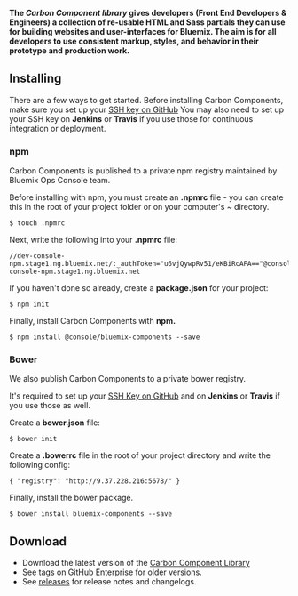 **The _Carbon Component library_ gives developers (Front End Developers & Engineers) a collection of re-usable HTML and Sass partials they can use for building websites and user-interfaces for Bluemix. The aim is for all developers to use consistent markup, styles, and behavior in their prototype and production work.**


## Installing
There are a few ways to get started. Before installing Carbon Components, make sure you set up your [SSH key on GitHub](https://help.github.com/articles/connecting-to-github-with-ssh/) You may also need to set up your SSH key on **Jenkins** or **Travis** if you use those for continuous integration or deployment.

### npm
Carbon Components is published to a private npm registry maintained by Bluemix Ops Console team.

Before installing with npm, you must create an **.npmrc** file - you can create this in the root of your project folder or on your computer's ~ directory.

```
$ touch .npmrc
```

Next, write the following into your **.npmrc** file:

```
//dev-console-npm.stage1.ng.bluemix.net/:_authToken="u6vjQywpRv51/eKBiRcAFA=="@console:registry=https://dev-console-npm.stage1.ng.bluemix.net
```

If you haven't done so already, create a **package.json** for your project:

```
$ npm init
```

Finally, install Carbon Components with **npm.**

```
$ npm install @console/bluemix-components --save
```

### Bower
We also publish Carbon Components to a private bower registry.

It's required to set up your [SSH Key on GitHub](https://help.github.com/articles/connecting-to-github-with-ssh/) and on **Jenkins** or **Travis** if you use those as well.

Create a **bower.json** file:

```
$ bower init
```

Create a **.bowerrc** file in the root of your project directory and write the following config:

```
{ "registry": "http://9.37.228.216:5678/" }
```

Finally, install the bower package.

```
$ bower install bluemix-components --save
```


## Download

* Download the latest version of the [Carbon Component Library]()
* See [tags]() on GitHub Enterprise for older versions.
* See [releases]() for release notes and changelogs.